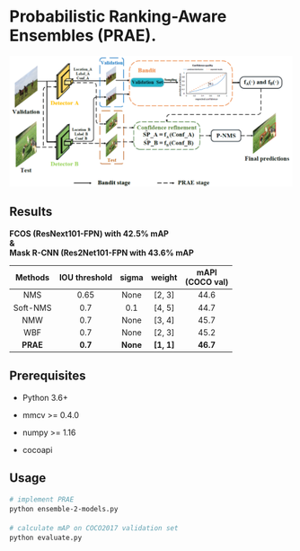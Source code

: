 # Probabilistic Ranking-Aware Ensembles (PRAE).

![image](pipeline.PNG)

## Results  

**FCOS (ResNext101-FPN) with 42.5% mAP**  
**&**  
**Mask R-CNN (Res2Net101-FPN with 43.6% mAP**  

| Methods | IOU threshold | sigma | weight | mAPl<br> (COCO val) |
| :-: | :-: | :-: | :-: | :-: |
| NMS | 0.65 | None | [2, 3] | 44.6 |
| Soft-NMS | 0.7 | 0.1 | [4, 5] | 44.7 |
| NMW | 0.7 | None | [3, 4] | 45.7 |
| WBF | 0.7 | None | [2, 3] | 45.2 |
| **PRAE** | **0.7** | **None** | **[1, 1]** | **46.7** |

## Prerequisites 

* Python 3.6+

* mmcv >= 0.4.0

* numpy >= 1.16

* cocoapi


## Usage
```bash
# implement PRAE
python ensemble-2-models.py   

# calculate mAP on COCO2017 validation set
python evaluate.py 
```
